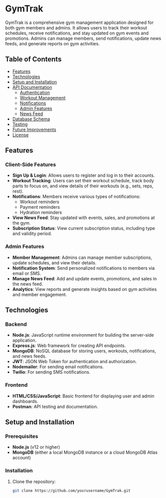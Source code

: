 # GymTrak

GymTrak is a comprehensive gym management application designed for both gym members and admins. It allows users to track their workout schedules, receive notifications, and stay updated on gym events and promotions. Admins can manage members, send notifications, update news feeds, and generate reports on gym activities.

## Table of Contents

- [Features](#features)
- [Technologies](#technologies)
- [Setup and Installation](#setup-and-installation)
- [API Documentation](#api-documentation)
  - [Authentication](#authentication)
  - [Workout Management](#workout-management)
  - [Notifications](#notifications)
  - [Admin Features](#admin-features)
  - [News Feed](#news-feed)
- [Database Schema](#database-schema)
- [Testing](#testing)
- [Future Improvements](#future-improvements)
- [License](#license)

## Features

### Client-Side Features
- **Sign Up & Login**: Allows users to register and log in to their accounts.
- **Workout Tracking**: Users can set their workout schedule, track body parts to focus on, and view details of their workouts (e.g., sets, reps, rest).
- **Notifications**: Members receive various types of notifications:
  - Workout reminders
  - Payment reminders
  - Hydration reminders
- **View News Feed**: Stay updated with events, sales, and promotions at the gym.
- **Subscription Status**: View current subscription status, including type and validity period.

### Admin Features
- **Member Management**: Admins can manage member subscriptions, update schedules, and view their details.
- **Notification System**: Send personalized notifications to members via email or SMS.
- **Manage News Feed**: Add and update events, promotions, and sales in the news feed.
- **Analytics**: View reports and generate insights based on gym activities and member engagement.

## Technologies

### Backend
- **Node.js**: JavaScript runtime environment for building the server-side application.
- **Express.js**: Web framework for creating API endpoints.
- **MongoDB**: NoSQL database for storing users, workouts, notifications, and news feeds.
- **JWT**: JSON Web Token for authentication and authorization.
- **Nodemailer**: For sending email notifications.
- **Twilio**: For sending SMS notifications.

### Frontend
- **HTML/CSS/JavaScript**: Basic frontend for displaying user and admin dashboards.
- **Postman**: API testing and documentation.

## Setup and Installation

### Prerequisites
- **Node.js** (v12 or higher)
- **MongoDB** (either a local MongoDB instance or a cloud MongoDB Atlas account)

### Installation

1. Clone the repository:
   ```bash
   git clone https://github.com/yourusername/GymTrak.git
